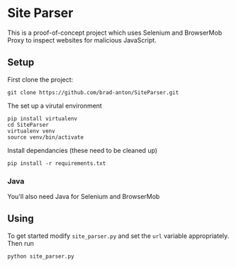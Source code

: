 # Site Parser
This is a proof-of-concept project which uses Selenium and BrowserMob Proxy to inspect websites for malicious JavaScript.

## Setup

First clone the project: 

```
git clone https://github.com/brad-anton/SiteParser.git
```

The set up a virutal environment

```
pip install virtualenv
cd SiteParser
virtualenv venv
source venv/bin/activate
```

Install dependancies (these need to be cleaned up)

```
pip install -r requirements.txt
```

### Java
You'll also need Java for Selenium and BrowserMob

## Using
To get started modify `site_parser.py` and set the `url` variable appropriately. Then run

```
python site_parser.py
```




